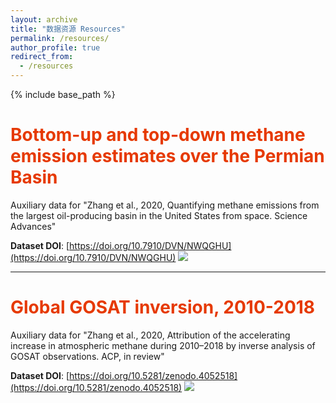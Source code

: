 ```yaml
---
layout: archive
title: "数据资源 Resources"
permalink: /resources/
author_profile: true
redirect_from:
  - /resources
---
```

{% include base_path %}

# <font color="#e63900">Bottom-up and top-down methane emission estimates over the Permian Basin</font>
Auxiliary data for "Zhang et al., 2020, Quantifying methane emissions from the largest oil-producing basin in the United States from space. Science Advances"  

**Dataset DOI**: [https://doi.org/10.7910/DVN/NWQGHU](https://doi.org/10.7910/DVN/NWQGHU)
<img src='/images/foo-bar-identity.jpg'>

********************

# <font color="#e63900">Global GOSAT inversion, 2010-2018</font>
Auxiliary data for "Zhang et al., 2020, Attribution of the accelerating increase in atmospheric methane during 2010–2018 by inverse analysis of GOSAT observations. ACP, in review"

**Dataset DOI**: [https://doi.org/10.5281/zenodo.4052518](https://doi.org/10.5281/zenodo.4052518)
<img src='/images/foo-bar-identity.jpg'>
